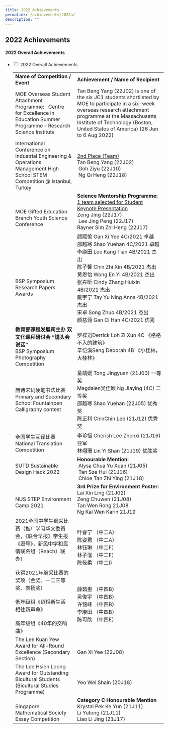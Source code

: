```yaml
---
title: 2022 Achievements
permalink: /achievements/2022a/
description: ""
---
```

## 2022 Achievements

#### 2022 Overall Achievements

<ul class="jekyllcodex_accordion">
<li>
<input type="checkbox" id="accordion1">
<label for="accordion1">2022 Overall Achievements</label>
<div>
	<table>
		<tr>
			<td><b>Name of Competition / Event</b></td>
			<td><b>Achievement / Name of Recipient</b></td>
		</tr>
		<tr>
			<td>MOE Overseas Student Attachment Programme:   Centre for Excellence in Education Summer Programme – Research Science Institute</td>
			<td>Tan Beng Yang (22J02) is one of the six JC1 students shortlisted by MOE to participate in a six-week overseas research attachment programme at the Massachusetts Institute of Technology (Boston, United States of America) (26 Jun to 6 Aug 2022)</td>
		</tr>
		<tr>
			<td>International Conference on Industrial Engineering & Operations Management High School STEM Competition @ Istanbul, Turkey</td>
			<td><u>2nd Place (Team)</u>  <br>Tan Beng Yang (22J02)  <br> Goh Ziyu (22J10)  <br> Ng Qi Heng (22J18)</td>
		</tr>
		<tr>
			<td><br><br>MOE Gifted Education Branch Youth Science Conference</td>
			<td><b>Science Mentorship Programme:</b>  <br><u>1 team selected for Student Keynote Presentation</u>  <br>Zeng Jing (22J17) <br> Lee Jing Peng (22J17)  <br>Rayner Sim Zhi Heng (22J17)</td>
		</tr>
		<tr>
			<td><br><br><br>BSP Symposium Research Papers Awards</td>
			<td>颜熙愉 Gan Xi Yee 4C/2021 卓越<br>邵越寒 Shao Yuehan 4C/2021 卓越<br>李康田 Lee Kang Tian 4B/2021 杰出<br>陈子馨 Chin Zhi Xin 4B/2021 杰出<br>黄恩怡 Wong En Yi 4B/2021 杰出<br> 张卉昕 Cindy Zhang Huixin 4B/2021 杰出<br>戴宇宁 Tay Yu Ning Anna 4B/2021 杰出<br>宋卓 Song Zhuo 4B/2021 杰出<br>颜慈涵 Gan Ci Han 4C/2021 优秀</td>
		</tr>
		<tr>
			<td><b>教育部课程发展司主办 双文化课程研讨会 “镜头会说话”</b><br>BSP Symposium Photography Competition</td>
			<td>罗梓迅Derrick Loh Zi Xun 4C 《格格不入的建筑》<br>辛恺溪Seng Deborah 4B 《小桂林，大桂林》</td>
		</tr>
		<tr>
			<td>唐诗宋词硬笔书法比赛 <br>Primary and Secondary School Fountainpen Calligraphy contest</td>
			<td>童靖媛 Tong Jingyuan (21J03) 一等奖<br>Magdalen吴佳颖 Ng Jiaying (4C) 二等奖<br>邵越寒 Shao Yuehan (22J05) 优秀奖<br>陈正利 ChinChin Lee (21J12) 优秀奖</td>
		</tr>
		<tr>
			<td>全国学生互译比赛  <br>National Translation Competition</td>
			<td>李珍惜 Cherish Lee Zhenxi (21J16) 亚军<br>林翊珊 Lin Yi Shan (21J19) 优胜奖</td>
		</tr>
		<tr>
			<td>SUTD Sustainable Design Hack 2022</td>
			<td><b>Honourable Mention:</b><br> Alysa Chua Yu Xuan (21J05)<br> Tan Sze Hui (21J16)<br> Chloe Tan Zhi Ying (21J18)</td>
		</tr>
		<tr>
			<td><br>NUS STEP Environment Camp 2021</td>
			<td><b>3rd Prize for Environment Poster:</b><br>Lai Xin Ling (21J02)<br>Zeng Chuwen (21J08)<br>Tan Wen Rong 21J08<br>Ng Kai Wen Karin 21J19</td>
		</tr>
		<tr>
			<td>2021全国中学生编采比赛（推广学习华文委员会，《联合早报》学生报《逗号》，新民中学和民情联系组（Reach）联办）<br><bR>获得2021年编采比赛的奖项（金奖、一二三等奖、表扬奖）<br><bR>低年级组《迈相新生活　相往新声命》<br><br>高年级组《40年的交响曲》</td>
			<td>叶睿宁 （中二A）<br>陈姿君 （中二A）<br>林钰琳 （中二F）<br>林子滏 （中二F）<br>陈筱柔 （中二I）<br><br><br><br>薛茹惠 （中四B）<br>吴俊宇 （中四B）<br>许锦峰 （中四B）<br>李康田 （中四B）<br>陈可欣 （中四E）</td>
		</tr>
		<tr>
			<td>The Lee Kuan Yew Award for All-Round Excellence (Secondary Section)</td>
			<td><br>Gan Xi Yee (22J08)</td>
		</tr>
		<tr>
			<td>The Lee Hsien Loong Award for Outstanding<br>Bicultural Students (Bicultural Studies Programme)</td>
			<td><br>Yeo Wei Shain (20J18)</td>
		</tr>
		<tr>
			<td><br>Singapore Mathematical Society Essay Competition</td>
			<td><b>Category C Honourable Mention</b> <br>Krystal Pek Ke Yun (21J11) <br>Li Yutong (21J11)  <br>Liao Li Jing (21J17)</td>
		</tr>
		<tr>
			